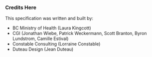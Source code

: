 

### Credits Here

This specification was written and built by:

* BC Ministry of Health (Laura Kingcott)
* CGI (Jonathan Wiebe, Patrick Weckermann, Scott Branton, Byron Lundstrom, Camille Estival)
* Constable Consulting (Lorraine Constable)
* Duteau Design (Jean Duteau)

